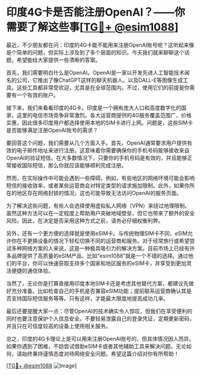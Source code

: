 # 印度4G卡是否能注册OpenAI？——你需要了解这些事[[TG💪+ @esim1088](https://t.me/s/esim1088)]

最近，不少朋友都在问：印度的4G卡能不能用来注册OpenAI账号呢？这听起来像是个简单的问题，但实际上涉及到了多个层面的知识。今天我们就来聊聊这个话题，希望能给大家提供一些清晰的答案。

首先，我们需要明白什么是OpenAI。OpenAI是一家以开发先进人工智能技术闻名的公司，它推出了像ChatGPT这样的聊天机器人，以及DALL-E等图像生成工具。这些工具都非常受欢迎，尤其是在全球范围内。不过，使用它们的前提是你需要有一个有效的账户。

接下来，我们来看看印度的4G卡。印度是一个拥有庞大人口和高度数字化的国家，这里的电信市场竞争非常激烈。各大运营商提供的4G服务覆盖范围广、价格实惠，因此很多印度用户都选择使用本地的SIM卡进行上网。问题是，这些SIM卡是否能够满足注册OpenAI账号的需求？

要回答这个问题，我们需要从几个方面入手。首先，OpenAI通常要求用户提供有效的电子邮件地址来进行注册。这意味着你需要确保你的手机号码能够接收来自OpenAI的验证短信。在大多数情况下，只要你的手机号码是有效的，并且能够正常接收国际短信，那么你就应该能够顺利完成注册。

然而，在实际操作中可能会遇到一些障碍。例如，有些地区的网络环境可能会影响短信的接收效率，或者某些运营商会对特定类型的请求施加限制。此外，如果你所在的地区存在网络封锁的情况，这也可能导致无法访问OpenAI的服务页面。

为了解决这些问题，有些人会选择使用虚拟私人网络（VPN）来绕过地理限制。虽然这种方法可以在一定程度上帮助用户突破地域壁垒，但它也带来了额外的安全风险。因此，在决定是否采用这种方式之前，请务必仔细权衡利弊。

另外，还有一个更方便的选择就是使用eSIM卡。与传统物理SIM卡不同，eSIM允许你在不更换设备的情况下轻松切换不同的运营商和服务。对于经常旅行或希望尝试多种网络方案的人来说，这是一种极具吸引力的解决方案。目前市场上已经有许多品牌提供了高质量的eSIM产品，比如“esim1088”就是一个不错的选择。通过他们的平台，你可以快速获取支持多个国家和地区服务的eSIM卡，并享受到更加灵活便捷的通信体验。

当然了，无论你是打算直接用印度本地SIM卡还是考虑其他替代方案，都建议先做好充分准备。比如检查自己的手机是否兼容eSIM功能；提前联系运营商确认其是否支持国际短信服务等等。只有这样，才能最大限度地提高成功几率。

最后还要提醒大家一点：尽管OpenAI的技术确实令人惊叹，但我们在享受便利的同时也要注意保护个人信息安全。不要轻易泄露自己的登录凭证，定期更新密码，并且只在可信度较高的设备上使用相关服务。

总之，印度的4G卡理论上是可以用来注册OpenAI账号的，但具体情况因人而异。如果你遇到了困难，不妨尝试借助eSIM卡或者其他辅助工具来解决问题。无论如何，请始终秉持谨慎态度对待网络安全问题。希望这篇介绍对你有所帮助！

[[TG💪+ @esim1088](https://t.me/s/esim1088) ![Image](https://i.postimg.cc/4NQfJmqS/Snipaste-2025-05-13-00-14-12.png)]